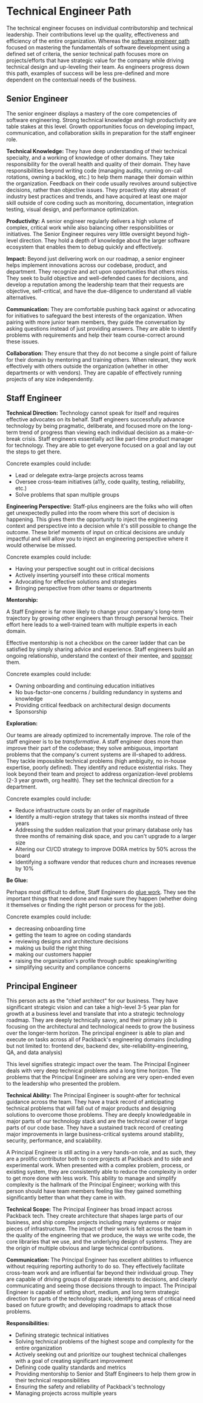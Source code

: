 # Technical Engineer Path

The technical engineer focuses on individual contributorship and technical leadership. Their contributions level up the quality, effectiveness and efficiency of the entire organization. Whereas the [software engineer path](software-engineer.md) focused on mastering the fundamentals of software development using a defined set of criteria, the senior technical path focuses more on projects/efforts that have strategic value for the company while driving technical design and up-leveling their team. As engineers progress down this path, examples of success will be less pre-defined and more dependent on the contextual needs of the business.

## Senior Engineer

The senior engineer displays a mastery of the core competencies of software engineering. Strong technical knowledge and high productivity are table stakes at this level. Growth opportunities focus on developing impact, communication, and collaboration skills in preparation for the staff engineer role.

**Technical Knowledge:** They have deep understanding of their technical specialty, and a working of knowledge of other domains. They take responsibility for the overall health and quality of their domain. They have responsibilities beyond writing code (managing audits, running on-call rotations, owning a backlog, etc.) to help them manage their domain within the organization. Feedback on their code usually revolves around subjective decisions, rather than objective issues. They proactively stay abreast of industry best practices and trends, and have acquired at least one major skill outside of core coding such as monitoring, documentation, integration testing, visual design, and performance optimization.

**Productivity:** A senior engineer regularly delivers a high volume of complex, critical work while also balancing other responsibilities or initiatives. The Senior Engineer requires very little oversight beyond high-level direction. They hold a depth of knowledge about the larger software ecosystem that enables them to debug quickly and effectively.

**Impact:** Beyond just delivering work on our roadmap, a senior engineer helps implement innovations across our codebase, product, and department. They recognize and act upon opportunities that others miss. They seek to build objective and well-defended cases for decisions, and develop a reputation among the leadership team that their requests are objective, self-critical, and have the due-diligence to understand all viable alternatives.

**Communication:** They are comfortable pushing back against or advocating for initiatives to safeguard the best interests of the organization. When pairing with more junior team members, they guide the conversation by asking questions instead of just providing answers. They are able to identify problems with requirements and help their team course-correct around these issues.

**Collaboration:** They ensure that they do not become a single point of failure for their domain by mentoring and training others. When relevant, they work effectively with others outside the organization (whether in other departments or with vendors). They are capable of effectively running projects of any size independently.

## Staff Engineer

**Technical Direction:** Technology cannot speak for itself and requires effective advocates on its behalf. Staff engineers successfully advance technology by being pragmatic, deliberate, and focused more on the long-term trend of progress than viewing each individual decision as a make-or-break crisis. Staff engineers essentially act like part-time product manager for technology. They are able to get everyone focused on a goal and lay out the steps to get there.

Concrete examples could include:

- Lead or delegate extra-large projects across teams
- Oversee cross-team initiatives (a11y, code quality, testing, reliability, etc.)
- Solve problems that span multiple groups

**Engineering Perspective:** Staff-plus engineers are the folks who will often get unexpectedly pulled into the room where this sort of decision is happening. This gives them the opportunity to inject the engineering context and perspective into a decision while it's still possible to change the outcome. These brief moments of input on critical decisions are unduly impactful and will allow you to inject an engineering perspective where it would otherwise be missed.

Concrete examples could include:

- Having your perspective sought out in critical decisions
- Actively inserting yourself into these critical moments
- Advocating for effective solutions and strategies
- Bringing perspective from other teams or departments

**Mentorship:**

A Staff Engineer is far more likely to change your company's long-term trajectory by growing other engineers than through personal heroics. Their effort here leads to a well-trained team with multiple experts in each domain.

Effective mentorship is not a checkbox on the career ladder that can be satisfied by simply sharing advice and experience. Staff engineers build an ongoing relationship, understand the context of their mentee, and [sponsor](https://larahogan.me/blog/what-sponsorship-looks-like/) them.

Concrete examples could include:

- Owning onboarding and continuing education initiatives
- No bus-factor-one concerns / building redundancy in systems and knowledge
- Providing critical feedback on architectural design documents
- Sponsorship

**Exploration:**

Our teams are already optimized to incrementally improve. The role of the staff engineer is to be *transformative*. A staff engineer does more than improve their part of the codebase; they solve ambiguous, important problems that the company's current systems are ill-shaped to address. They tackle impossible technical problems (high ambiguity, no in-house expertise, poorly defined). They identify and reduce existential risks. They look beyond their team and project to address organization-level problems (2-3 year growth, org health). They set the technical direction for a department.

Concrete examples could include:

- Reduce infrastructure costs by an order of magnitude
- Identify a multi-region strategy that takes six months instead of three years
- Addressing the sudden realization that your primary database only has three months of remaining disk space, and you can't upgrade to a larger size
- Altering our CI/CD strategy to improve DORA metrics by 50% across the board
- Identifying a software vendor that reduces churn and increases revenue by 10%

**Be Glue:**

Perhaps most difficult to define, Staff Engineers do [glue work](https://noidea.dog/glue). They see the important things that need done and make sure they happen (whether doing it themselves or finding the right person or process for the job).

Concrete examples could include:

- decreasing onboarding time
- getting the team to agree on coding standards
- reviewing designs and architecture decisions
- making us build the right thing
- making our customers happier
- raising the organization's profile through public speaking/writing
- simplifying security and compliance concerns

## Principal Engineer

This person acts as the "chief architect" for our business. They have significant strategic vision and can take a high-level 3-5 year plan for growth at a business level and translate that into a strategic technology roadmap. They are deeply technically savvy, and their primary job is focusing on the architectural and technological needs to grow the business over the longer-term horizon. The principal engineer is able to plan and execute on tasks across all of Packback's engineering domains (including but not limited to: frontend dev, backend dev, site-reliability-engineering, QA, and data analysis)

This level signifies strategic impact over the team. The Principal Engineer deals with very deep technical problems and a long time horizon. The problems that the Principal Engineer are solving are very open-ended even to the leadership who presented the problem.

**Technical Ability:** The Principal Engineer is sought-after for technical guidance across the team. They have a track record of anticipating technical problems that will fall out of major products and designing solutions to overcome those problems. They are deeply knowledgeable in major parts of our technology stack and are the technical owner of large parts of our code base. They have a sustained track record of creating major improvements in large business-critical systems around stability, security, performance, and scalability.

A Principal Engineer is still acting in a very hands-on role, and as such, they are a prolific contributor both to core projects at Packback and to side and experimental work. When presented with a complex problem, process, or existing system, they are consistently able to reduce the complexity in order to get more done with less work. This ability to manage and simplify complexity is the hallmark of the Principal Engineer; working with this person should have team members feeling like they gained something significantly better than what they came in with.

**Technical Scope:** The Principal Engineer has broad impact across Packback tech. They create architecture that shapes large parts of our business, and ship complex projects including many systems or major pieces of infrastructure. The impact of their work is felt across the team in the quality of the engineering that we produce, the ways we write code, the core libraries that we use, and the underlying design of systems. They are the origin of multiple obvious and large technical contributions.

**Communication:** The Principal Engineer has excellent abilities to influence without requiring reporting authority to do so. They effectively facilitate cross-team work and are influential far beyond their individual group. They are capable of driving groups of disparate interests to decisions, and clearly communicating and seeing those decisions through to impact. The Principal Engineer is capable of setting short, medium, and long term strategic direction for parts of the technology stack; identifying areas of critical need based on future growth; and developing roadmaps to attack those problems.

**Responsibilities:**

- Defining strategic technical initiatives
- Solving technical problems of the highest scope and complexity for the entire organization
- Actively seeking out and prioritize our toughest technical challenges with a goal of creating significant improvement
- Defining code quality standards and metrics
- Providing mentorship to Senior and Staff Engineers to help them grow in their technical responsibilities
- Ensuring the safety and reliability of Packback's technology
- Managing projects across multiple years
